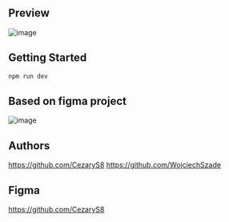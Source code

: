 ## Preview
![image](https://github.com/WojciechSzade/pgui-projekt/assets/46067911/fbf89be4-f592-416a-a616-c208a95eda6d)

## Getting Started

```bash
npm run dev
```

## Based on figma project

![image](https://github.com/WojciechSzade/pgui-projekt/assets/46067911/a41aef64-4498-4bdf-95d9-aa474d628bfa)

## Authors
https://github.com/CezaryS8
https://github.com/WojciechSzade

## Figma
https://github.com/CezaryS8


